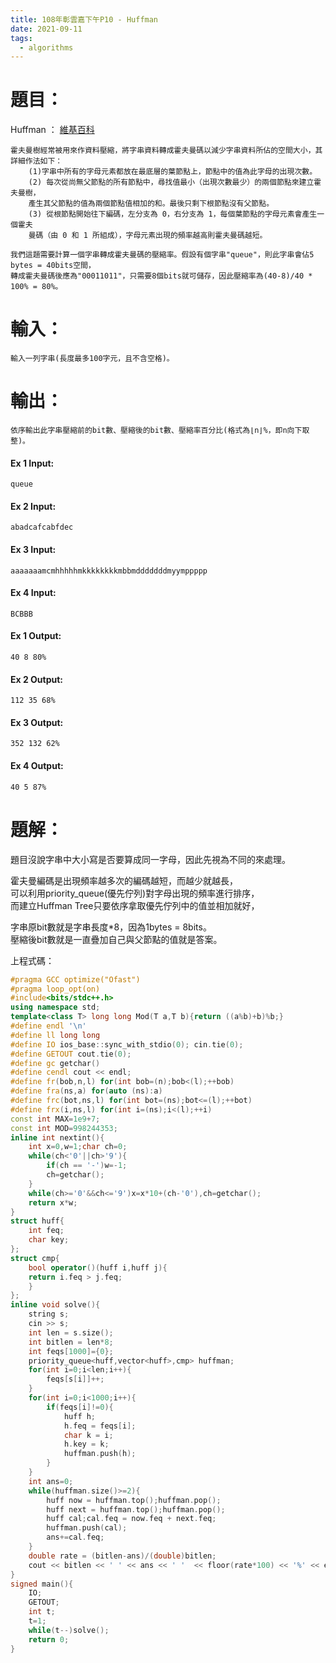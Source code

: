 ```yaml
---
title: 108年彰雲嘉下午P10 - Huffman
date: 2021-09-11
tags:
  - algorithms
---
```


# **題目：**

Huffman ： [維基百科](https://zh.wikipedia.org/wiki/%E9%9C%8D%E5%A4%AB%E6%9B%BC%E7%BC%96%E7%A0%81)

	霍夫曼樹經常被用來作資料壓縮，將字串資料轉成霍夫曼碼以減少字串資料所佔的空間大小，其詳細作法如下：
		(1)字串中所有的字母元素都放在最底層的葉節點上，節點中的值為此字母的出現次數。
		(2) 每次從尚無父節點的所有節點中，尋找值最小（出現次數最少）的兩個節點來建立霍夫曼樹，
		產生其父節點的值為兩個節點值相加的和。最後只剩下根節點沒有父節點。
		(3) 從根節點開始往下編碼，左分支為 0，右分支為 1，每個葉節點的字母元素會產生一個霍夫
		曼碼（由 0 和 1 所組成），字母元素出現的頻率越高則霍夫曼碼越短。
		
	我們這題需要計算一個字串轉成霍夫曼碼的壓縮率。假設有個字串"queue"，則此字串會佔5 bytes = 40bits空間，
	轉成霍夫曼碼後應為"00011011"，只需要8個bits就可儲存，因此壓縮率為(40-8)/40 * 100% = 80%。
	
# 輸入：
	輸入一列字串(長度最多100字元，且不含空格)。
	
# 輸出：
	依序輸出此字串壓縮前的bit數、壓縮後的bit數、壓縮率百分比(格式為⌊n⌋%，即n向下取整)。
	
#### Ex 1 Input:
	queue
	
#### Ex 2 Input:
	abadcafcabfdec
	
#### Ex 3 Input:
	aaaaaaamcmhhhhhmkkkkkkkkmbbmdddddddmyymppppp
	
#### Ex 4 Input:
	BCBBB
	
#### Ex 1 Output:
	40 8 80%
	
#### Ex 2 Output:
	112 35 68%
	
#### Ex 3 Output:
	352 132 62%

#### Ex 4 Output:
	40 5 87%
	
# 題解：

題目沒說字串中大小寫是否要算成同一字母，因此先視為不同的來處理。

霍夫曼編碼是出現頻率越多次的編碼越短，而越少就越長，  
可以利用priority_queue(優先佇列)對字母出現的頻率進行排序，  
而建立Huffman Tree只要依序拿取優先佇列中的值並相加就好，  

字串原bit數就是字串長度\*8，因為1bytes = 8bits。  
壓縮後bit數就是一直疊加自己與父節點的值就是答案。  

上程式碼：

```cpp
#pragma GCC optimize("Ofast")
#pragma loop_opt(on)
#include<bits/stdc++.h>
using namespace std;
template<class T> long long Mod(T a,T b){return ((a%b)+b)%b;}
#define endl '\n'
#define ll long long
#define IO ios_base::sync_with_stdio(0); cin.tie(0);
#define GETOUT cout.tie(0);
#define gc getchar()
#define cendl cout << endl;
#define fr(bob,n,l) for(int bob=(n);bob<(l);++bob)
#define fra(ns,a) for(auto (ns):a)
#define frc(bot,ns,l) for(int bot=(ns);bot<=(l);++bot)
#define frx(i,ns,l) for(int i=(ns);i<(l);++i)
const int MAX=1e9+7;
const int MOD=998244353;
inline int nextint(){
	int x=0,w=1;char ch=0;
  	while(ch<'0'||ch>'9'){
    	if(ch == '-')w=-1;
    	ch=getchar();
  	}
  	while(ch>='0'&&ch<='9')x=x*10+(ch-'0'),ch=getchar();
  	return x*w;
}
struct huff{
	int feq;
	char key;
};
struct cmp{
	bool operator()(huff i,huff j){
	return i.feq > j.feq;
	}
};
inline void solve(){
	string s;
	cin >> s;
	int len = s.size();
	int bitlen = len*8;
	int feqs[1000]={0};
	priority_queue<huff,vector<huff>,cmp> huffman;
	for(int i=0;i<len;i++){
		feqs[s[i]]++;
	}
	for(int i=0;i<1000;i++){
		if(feqs[i]!=0){
			huff h;
			h.feq = feqs[i];
			char k = i;
			h.key = k;
			huffman.push(h);
		}
	}
	int ans=0;
	while(huffman.size()>=2){
		huff now = huffman.top();huffman.pop();
		huff next = huffman.top();huffman.pop();
		huff cal;cal.feq = now.feq + next.feq;
		huffman.push(cal);
		ans+=cal.feq;
	}
	double rate = (bitlen-ans)/(double)bitlen;
	cout << bitlen << ' ' << ans << ' '  << floor(rate*100) << '%' << endl;
}
signed main(){
	IO;
	GETOUT;
	int t;
	t=1;
	while(t--)solve();
	return 0;
}
```